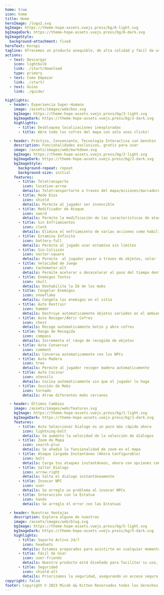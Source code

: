 ```yaml
---
home: true
icon: home
title: Home
heroImage: /logo2.svg
bgImage: https://theme-hope-assets.vuejs.press/bg/6-light.svg
bgImageDark: https://theme-hope-assets.vuejs.press/bg/6-dark.svg
bgImageStyle:
  background-attachment: fixed
heroText: Korepi
tagline: Ofrecemos un producto asequible, de alta calidad y fácil de usar de Korepi
actions:
  - text: Descargar
    icon: lightbulb
    link: ./start/download
    type: primary
  - text: Como Empezar
    link: ./start/
  - text: Guías
    link: ./guide/

highlights:
  - header: Experiencia Super-Humana
    image: /assets/images/web/box.svg
    bgImage: https://theme-hope-assets.vuejs.press/bg/3-light.svg
    bgImageDark: https://theme-hope-assets.vuejs.press/bg/3-dark.svg
    highlights:
      - title: Desbloquea localizaciones inexploradas
      - title: Abre todo los cofres del mapa con solo unos clicks!

  - header: Práctico, Conveniente, Tecnología Interactiva con Genshin
    description: Funcionalidades exclusivas, gratis para usar
    image: /assets/images/web/markdown.svg
    bgImage: https://theme-hope-assets.vuejs.press/bg/2-light.svg
    bgImageDark: https://theme-hope-assets.vuejs.press/bg/2-dark.svg
    bgImageStyle:
      background-repeat: repeat
      background-size: initial
    features:
      - title: Teletransporte
        icon: location-arrow
        details: Teletransportarte a traves del mapa/misiones/marcadores
      - title: Modo Dios
        icon: shield
        details: Permite al jugador ser invencible
      - title: Modificador de Ataque
        icon: sword
        details: Permite la modificación de las características de ataque, incluyendo multi-golpe, objetivo, y animación
      - title: Sin Enfriamientos
        icon: clock
        details: Elimina el enfriamiento de varias acciones como habilidades, definitivas, esprint, y arco
      - title: Estamina Infinito
        icon: battery-full
        details: Permite al jugado usar estamina sin limites
      - title: Sin-Colisión
        icon: vector-square
        details: Permite  al jugador pasar a traves de objetos, volar
      - title: Velocidad de Juego
        icon: tachometer-alt
        details: Permite acelerar o desacelerar el paso del tiempo dentro del juego
      - title: Enemigos Tontos
        icon: skull
        details: Deshabilita la IA de los mobs
      - title: Congelar Enemigos
        icon: snowflake
        details: Congela los enemigos en el sitio
      - title: Auto Destruir
        icon: hammer
        details: Destruye automaticamente objetos variados en el ambiente
      - title: Auto Recoger/Abrir Cofres
        icon: chest
        details: Recoge automaticamente botín y abre cofres
      - title: Rango de Recogida
        icon: compass
        details: Incrementa el rango de recogida de objetos
      - title: Auto Conversar
        icon: comment
        details: Conversa automaticamente con los NPCs
      - title: Auto Madera
        icon: tree
        details: Permite al jugador recoger madera automaticamente
      - title: Auto Cocinar
        icon: utensils
        details: Cocina automaticamente sin que el jugador lo haga
      - title: Succión de Mobs
        icon: tornado
        details: Atrae diferentes mobs cercanos

  - header: Últimos Cambios
    image: /assets/images/web/features.svg
    bgImage: https://theme-hope-assets.vuejs.press/bg/1-light.svg
    bgImageDark: https://theme-hope-assets.vuejs.press/bg/1-dark.svg
    features:
      - title: Auto Seleccionar Dialogo es un poco más rápido ahora
        icon: lightning-bolt
        details: Se aumento la velocidad de la selección de diálogos
      - title: Zoom de Mapa
        icon: search-plus
        details: Se añadió la funcionalidad de zoom en el mapa
      - title: Ataque Cargado Instantáneo (Ahora Configurable)
        icon: bolt
        details: Carga tus ataques instantáneos, ahora con opciones configurables
      - title: Saltar Dialogo
        icon: arrow-right
        details: Salta el dialogo instantáneamente
      - title: Invocar NPC
        icon: user
        details: Se arreglo un problema al invocar NPCs
      - title: Interacción con la Estatua
        icon: hands
        details: Se arreglo el error con las Estatuas

  - header: Nuestras Ventajas
    description: Explora alguna de nuestras
    image: /assets/images/web/blog.svg
    bgImage: https://theme-hope-assets.vuejs.press/bg/5-light.svg
    bgImageDark: https://theme-hope-assets.vuejs.press/bg/5-dark.svg
    highlights:
      - title: Soporte Activo 24/7
        icon: headsets
        details: Estamos preparados para asistirte en cualquier momento, dia o noche, proporcionando un soporte 24/7 confiable.
      - title: Fácil de Usar
        icon: user-friends
        details: Nuestro producto está diseñado para facilitar su uso, garantizando una experiencia cómoda y fácil de usar.
      - title: Seguridad
        icon: shield-alt
        details: Priorizamos la seguridad, asegurando un acceso seguro y protegiendo tu información
copyright: false
footer: Copyright © 2023 Micah && Kitten Reservados todos los derechos. Todas las demás marcas comerciales, capturas de pantalla, logotipos y derechos de autor son propiedad de sus respectivos dueños.
---
```

